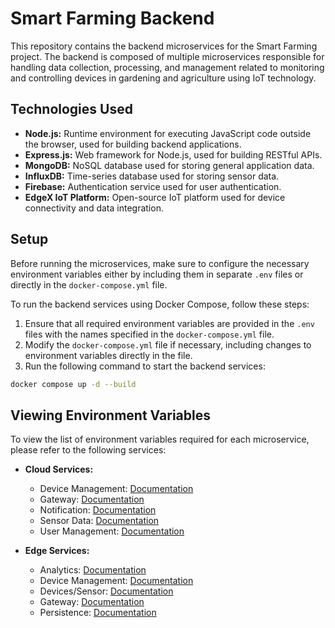 # Smart Farming Backend

This repository contains the backend microservices for the Smart Farming project. The backend is composed of multiple microservices responsible for handling data collection, processing, and management related to monitoring and controlling devices in gardening and agriculture using IoT technology.

## Technologies Used

- **Node.js:** Runtime environment for executing JavaScript code outside the browser, used for building backend applications.
- **Express.js:** Web framework for Node.js, used for building RESTful APIs.
- **MongoDB:** NoSQL database used for storing general application data.
- **InfluxDB:** Time-series database used for storing sensor data.
- **Firebase:** Authentication service used for user authentication.
- **EdgeX IoT Platform:** Open-source IoT platform used for device connectivity and data integration.

## Setup

Before running the microservices, make sure to configure the necessary environment variables either by including them in separate `.env` files or directly in the `docker-compose.yml` file.

To run the backend services using Docker Compose, follow these steps:

1. Ensure that all required environment variables are provided in the `.env` files with the names specified in the `docker-compose.yml` file.
2. Modify the `docker-compose.yml` file if necessary, including changes to environment variables directly in the file.
3. Run the following command to start the backend services:

```bash
docker compose up -d --build
```
## Viewing Environment Variables

To view the list of environment variables required for each microservice, please refer to the following services:

- **Cloud Services:**
  - Device Management: [Documentation](Cloud/DeviceManagement/README.md)
  - Gateway: [Documentation](Cloud/Gateway/README.md)
  - Notification: [Documentation](Cloud/Notification/README.md)
  - Sensor Data: [Documentation](Cloud/SensorData/README.md)
  - User Management: [Documentation](Cloud/UserManagement/README.md)

- **Edge Services:**
  - Analytics: [Documentation](Edge/Analytics/README.md)
  - Device Management: [Documentation](Edge/DeviceManagement/README.md)
  - Devices/Sensor: [Documentation](Edge/Devices/Sensor/README.md)
  - Gateway: [Documentation](Edge/Gateway/README.md)
  - Persistence: [Documentation](Edge/Persistence/README.md)
